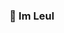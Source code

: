 ### 👋 Im Leul
<!-- ![Stay Hungry Stay Foolish](https://i.imgur.com/Hpzyb5z.gif) -->

<!-- ![Comming soon](https://www.wcde.org/cms/lib/TN02209007/Centricity/Domain/2482/coming%20soon.gif) -->


<!--
**LeulAria/LeulAria** is a ✨ _special_ ✨ repository because its `README.md` (this file) appears on your GitHub profile.

Here are some ideas to get you started:

- 🔭 I’m currently working on ...
- 🌱 I’m currently learning ...
- 👯 I’m looking to collaborate on ...
- 🤔 I’m looking for help with ...
- 💬 Ask me about ...
- 📫 How to reach me: ...
- 😄 Pronouns: ...
- ⚡ Fun fact: ...
-->
